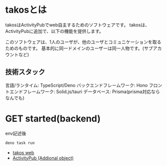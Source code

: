# takosとは

takosはActivityPubでweb自主するためのソフトウェアです。
takosは、ActivityPubに追加で、以下の機能を提供します。

このソフトウェアは、1人のユーザが、他のユーザとコミュニケーションを取るためのものです。
基本的に同一ドメインのユーザーは同一人物です。(サブアカウントなど)

## 技術スタック
言語/ランタイム: TypeScript/Deno
バックエンドフレームワーク: Hono
フロントエンドフレームワーク: Solid.js/tauri
データベース: Prisma(prisma対応ならなんでも)

# GET started(backend)

env記述後
```bash
deno task run
```

- [takos web](./docs/takos-web/index.md)
- [ActivityPub (Addional object)](./docs/ActivityPub/index.md)